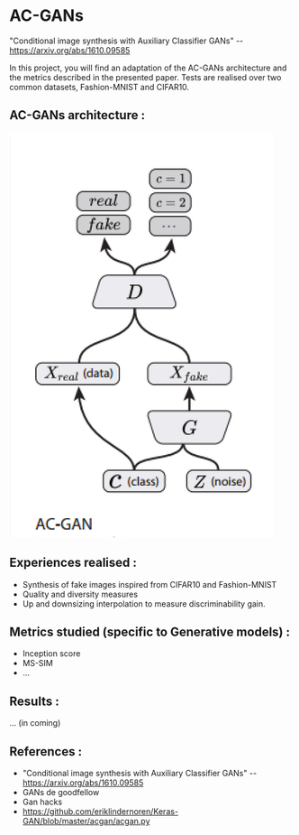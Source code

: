 # AC-GANs
"Conditional image synthesis with Auxiliary Classifier GANs" --  https://arxiv.org/abs/1610.09585 

In this project, you will find an adaptation of the AC-GANs architecture and the metrics described in the presented paper.
Tests are realised over two common datasets, Fashion-MNIST and CIFAR10.

## AC-GANs architecture : 
![alt text](https://github.com/dacostaHugo/AC-GANs/blob/main/archi.png)

## Experiences realised : 
- Synthesis of fake images inspired from CIFAR10 and Fashion-MNIST
- Quality and diversity measures
- Up and downsizing interpolation to measure discriminability gain.

## Metrics studied (specific to Generative models) : 
- Inception score
- MS-SIM
- ...


## Results :
... (in coming)


## References :
- "Conditional image synthesis with Auxiliary Classifier GANs" --  https://arxiv.org/abs/1610.09585
- GANs de goodfellow
- Gan hacks
- https://github.com/eriklindernoren/Keras-GAN/blob/master/acgan/acgan.py
